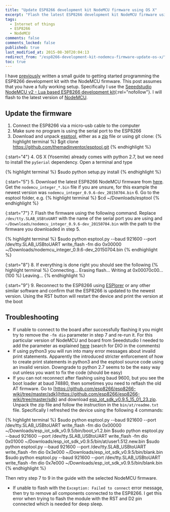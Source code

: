 ```yaml
---
title: "Update ESP8266 development kit NodeMCU firmware using OS X"
excerpt: "Flash the latest ESP8266 development kit NodeMCU firmware using OS X."
tags:
  - Internet of things
  - ESP8266
  - NodeMCU
comments: false
comments_locked: false
published: true
last_modified_at: 2015-08-30T20:04:13
redirect_from: "/esp8266-development-kit-nodemcu-firmware-update-os-x/"
toc: true
---
```

I have [previously](/projects/esp8266-getting-started-hello-world/) written a small guide to getting started programming the ESP8266 development kit with the NodeMCU firmware. This post assumes that you have a fully working setup. Specifically I use the [Seeedstudio NodeMCU v2 - Lua based ESP8266 development kit](https://www.amazon.com/s/ref=nb_sb_noss_2?url=search-alias%3Daps&field-keywords=nodemcu+esp8266){:rel="nofollow"}. I will flash to the latest version of [NodeMCU](http://nodemcu.com/index_en.html).

## Update the firmware

1. Connect the ESP8266 via a micro-usb cable to the computer
2. Make sure no program is using the serial port to the ESP8266
3. Download and unpack [esptool](https://github.com/themadinventor/esptool), either as a [zip](https://github.com/themadinventor/esptool/archive/master.zip) file or using git clone:
{% highlight terminal %}
$git clone https://github.com/themadinventor/esptool.git
{% endhighlight %}

{:start="4"}
4. OS X (Yosemite) already comes with python 2.7, but we need to install the `pySerial` dependency. Open a terminal and type

{% highlight terminal %}
$sudo python setup.py install
{% endhighlight %}

{:start="5"}
5. Download the latest ESP8266 NodeMCU firmware from [here](https://github.com/nodemcu/nodemcu-firmware/releases/latest). Get the `nodemcu_integer_*.bin` file if you are unsure, for this example the newest version was `nodemcu_integer_0.9.6-dev_20150704.bin`
6. Go to the esptool folder, e.g.
{% highlight terminal %}
$cd ~/Downloads/esptool
{% endhighlight %}

{:start="7"}
7. Flash the firmware using the following command. Replace `/dev/tty.SLAB_USBtoUART` with the name of the serial port you are using and `~/Downloads/nodemcu_integer_0.9.6-dev_20150704.bin` with the path to the firmware you downloaded in step 5.

{% highlight terminal %}
$sudo python esptool.py --baud 921600 --port /dev/tty.SLAB_USBtoUART write_flash -fm dio 0x00000 ~/Downloads/nodemcu_integer_0.9.6-dev_20150704.bin
{% endhighlight %}

{:start="8"}
8. If everything is done right you should see the following
{% highlight terminal %}
Connecting...
Erasing flash...
Writing at 0x00070c00... (100 %)
Leaving...
{% endhighlight %}

{:start="9"}
9. Reconnect to the ESP8266 using [ESPlorer](http://esp8266.ru/esplorer/) or any other similar software and confirm that the ESP8266 is updated to the newest version. Using the RST button will restart the device and print the version at the boot

## Troubleshooting
* If unable to connect to the board after successfully flashing it you might try to remove the `-fm dio` parameter in step 7 and re-run it. For this particular version of NodeMCU and board from Seeedstudio I needed to add the parameter as explained [here](http://www.seeedstudio.com/depot/NodeMCU-v2-Lua-based-ESP8266-development-kit-p-2415.html) (search for DIO in the comments)
* If using python3 you will run into many error messages about invalid print statements. Apparently the introduced stricter enforcement of how to create print statements in python3 and the esptool source code using an invalid version. Downgrade to python 2.7 seems to be the easy way out unless you want to fix the code (should be easy)
* If you can not reconnect after flashing using baud 9600, but you see the boot loader at baud 74880, then sometimes you need to reflash the old AT firmware. Go to [https://github.com/esp8266/esp8266-wiki/tree/master/sdk](https://github.com/esp8266/esp8266-wiki/tree/master/sdk) and download [esp_iot_sdk_v0.9.5_15_01_23.zip](https://github.com/esp8266/esp8266-wiki/blob/master/sdk/esp_iot_sdk_v0.9.5_15_01_23.zip). Unpack the zip file and follow the instruction in the `bin/at/readme.txt` file. Specifically I refreshed the device using the following 4 commands:

{% highlight terminal %}
$sudo python esptool.py --baud 921600 --port /dev/tty.SLAB_USBtoUART write_flash -fm dio 0x00000 ~/Downloads/esp_iot_sdk_v0.9.5/bin/boot_v1.2.bin
$sudo python esptool.py --baud 921600 --port /dev/tty.SLAB_USBtoUART write_flash -fm dio 0x01000 ~/Downloads/esp_iot_sdk_v0.9.5/bin/at/user1.512.new.bin
$sudo python esptool.py --baud 921600 --port /dev/tty.SLAB_USBtoUART write_flash -fm dio 0x3e000 ~/Downloads/esp_iot_sdk_v0.9.5/bin/blank.bin
$sudo python esptool.py --baud 921600 --port /dev/tty.SLAB_USBtoUART write_flash -fm dio 0x7e000 ~/Downloads/esp_iot_sdk_v0.9.5/bin/blank.bin
{% endhighlight %}

Then retry step 7 to 9 in the guide with the selected NodeMCU firmware.
* If unable to flash with the `Exception: Failed to connect` error message, then try to remove all components connected to the ESP8266. I get this error when trying to flash the module with the RST and D2 pin connected which is needed for deep sleep.
